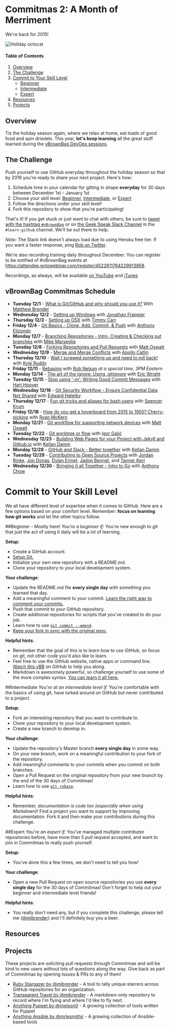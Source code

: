 # Commitmas 2: A Month of Merriment
 We're back for 2015!

![Holiday octocat](octocat/holiday-octocat.png)


#### Table of Contents

1. [Overview](#overview)
2. [The Challenge](#the-challenge)
3. [Commit to Your Skill Level](#commit-to-your-skill-level)
    * [Beginner](#beginner)
    * [Intermediate](#intermediate)
    * [Expert](#expert)
4. [Resources](#resources)
5. [Projects](#projects)

## Overview

Tis the holiday season again, where we relax at home, eat loads of good food and spin driedels. This year, **let's keep learning** all the great stuff learned during the [vBrownBag DevOps sessions](http://professionalvmware.com/vbrownbag-devops-series/).


## The Challenge

Push yourself to use GitHub everyday throughout the holiday season so that by 2016 you're ready to share your next project. Here's how:

1. Schedule time in your calendar for gitting in shape **everyday** for 30 days between December 1st - January 1st
2. Choose your skill level: [Beginner](#beginner), [Intermediate](#intermediate), or [Expert](#expert)
3. Follow the directions under your skill level!
4. Fork this repository to show that you're participating!

That's it! If you get stuck or just want to chat with others, be sure to [tweet with the hashtag `#vBrownBag`](https://twitter.com/hashtag/vbrownbag) or on [the Geek Speak Slack Channel](http://geekspeak.heroku.com) in the `#learn-github` channel. We'll be out there to help.

*Note:* The Slack link doesn't always load due to using Heroku free tier. If you want a faster response, ping [Rob on Twitter](https://twitter.com/rnelson0).

We're also recording training daily throughout December. You can register to be notified of #vBrownBag events at https://attendee.gotowebinar.com/register/4522811764229913858.

Recordings, as always, will be available [on YouTube](https://www.youtube.com/channel/UCaZf13iWhwnBdpIkrEmHLbA) and [iTunes](https://itunes.apple.com/us/podcast/professionalvmware-vbrownbag/id468638808?mt=2)

## vBrownBag Commitmas Schedule
- **Tuesday 12/1** -    [What is Git/GitHub and why should you use it?](challenges/1) With [Matthew Brender](https://twitter.com/mjbrender)
- **Wednesday 12/2** -  [Setting up Windows](challenges/2) with [Jonathan Frappier](https://twitter.com/jfrappier)
- **Thursday 12/3** -   [Setting up OSX](challenges/3) with [Timmy Carr](https://twitter.com/timmycarr)
- **Friday 12/4** -     [Git Basics - Clone, Add, Commit, & Push](challenges/4) with [Anthony Elizondo](https://twitter.com/complex)
- **Monday 12/7** -     [Branching Repositories - Intro, Creating & Checking out branches](challenges/7) with [Mike Marseglia](https://twitter.com/mmars)
- **Tuesday 12/8** -    [Forking Repositories and Pull Requests](challenges/8) with [Matt Oswalt](https://twitter.com/Mierdin)
- **Wednesday 12/9** -  [Merge and Merge Conflicts](challenges/9) with [Apollo Catlin](https://twitter.com/apollocatlin)
- **Thursday 12/10** -  [Wait I screwed something up and need to roll back!](challenges/10) with [Kyle Ruddy](https://twitter.com/kmruddy)
- **Friday 12/11** -    [Rebasing](challenges/11) with [Rob Nelson](https://twitter.com/rnelson0) *at a special time, 3PM Eastern*
- **Monday 12/14** -    [The art of the ignore: Using .gitignore](challenges/14) with [Eric Wright](https://twitter.com/discoposse)
- **Tuesday 12/15** -   [Stop using '-m': Writing Good Commit Messages](challenges/15) with [Hart Hoover](https://twitter.com/hhoover)
- **Wednesday 12/16** - [Git Security Workflow - Ensure Confidential Data Not Shared](challenges/16) with [Edward Haletky](https://twitter.com/texiwill)
- **Thursday 12/17** -  [Fun git tricks and aliases for bash users](challenges/17) with [Spencer Krum](https://twitter.com/nibalizer)
- **Friday 12/18** -    [How do you get a hoverboard from 2015 to 1955? Cherry-picking](challenges/18) with [Ryan McKern](https://twitter.com/the_mckern)
- **Monday 12/21** -    [Git workflow for supporting network devices](challenges/21) with [Matt Oswalt](https://twitter.com/Mierdin)
- **Tuesday 12/22** -   [Git worktree or flow](challenges/22) with [Igor Galić](https://github.com/hirojin)
- **Wednesday 12/23** - [Building Web Pages for your Project with Jekyll and Github.io](challenges/23) with [Kellan Damm](https://twitter.com/kellandamm)
- **Monday 12/28** -    [GitHub and Slack - Better together](challenges/28) with [Kellan Damm](https://twitter.com/kellandamm)
- **Tuesday 12/29** -   [Contributing to Open Source Projects](challenges/29) with [Jordan Rinke](https://twitter.com/jordanrinke), [Jon Donas](https://twitter.com/JonDonas), [Dylan Ermet](https://twitter.com/@ReDermet), [Jadon Bennet](https://twitter.com/@jsjben), and [Tanner Kerr](https://twitter.com/TannerMKerr)
- **Wednesday 12/30** - [Bringing it all Together - Intro to Go](challenges/30) with [Anthony Chow](https://twitter.com/vCloudernBeer)


# Commit to Your Skill Level
We all have different level of expertise when it comes to GitHub. Here are a few options based on your comfort level. Remember: **focus on learning how git works** and let the other topics follow.


##Beginner - Mostly here!
<a name="beginner"></a>
*You're a beginner if:* You're new enough to git that just the act of using it daily will be a lot of learning.

**Setup**:
* Create a GitHub account.
* [Setup Git.](https://help.github.com/articles/set-up-git/)
* Initialize your own new repository with a README.md.
* Clone your repository to your local development system.

**Your challenge**:
* Update the README.md file **every single day** with something you learned that day.
* Add a meaningful comment to your commit. [Learn the right way to comment your commits.](https://github.com/phonegap/phonegap/wiki/Git-Commit-Message-Format)
* Push that commit to your GitHub repository.
* Create additional repositories for scripts that you've created to do your job.
* Learn how to use [`git commit --amend`](http://rnelson0.com/2014/12/26/using-git-amend-for-quick-corrections).
* [Keep your fork in sync with the original repo.](http://rnelson0.com/2014/12/27/updating-your-git-fork-from-the-original-repo/)

**Helpful hints**:
* Remember that the goal of this is to *learn how to use GitHub*, so focus on git, not other code you'd also like to learn.
* Feel free to use the GitHub website, native apps or command line. [Watch this vBB](http://neckbeardinfluence.com/technical-quick-hacking-your-way-into-github/) on GitHub to help you along.
* Markdown is awesomely powerful, so challenge yourself to use some of the more complex syntax. [You can learn it all here.](http://daringfireball.net/projects/markdown/syntax)


##Intermediate
<a name="intermediate"></a>
*You're at an intermediate level if:* You're comfortable with the basics of using git, have lurked around on GitHub but never contributed to a project.

**Setup**:
* Fork an interesting repository that you want to contribute to.
* Clone your repository to your local development system.
* Create a new branch to develop in.

**Your challenge**:
* Update the repository's Master branch **every single day** in some way.
* On your new branch, work on a meaningful contribution to your fork of the repository.
* Add meaningful comments to your commits when you commit on both branches.
* Open a Pull Request on the original repository from your new branch by the end of the 30 days of Commitmas!
* Learn how to use [`git rebase`](http://rnelson0.com/2014/12/23/using-git-rebase-to-rewrite-history/).

**Helpful hints**:
* Remember, *documentation is code too (especially when using Markdown)!* Find a project you want to support by improving documentation. Fork it and then make your contributions during this challenge.

##Expert
<a name="expert"></a>
*You're an expert if:* You've managed multiple contributor repositories before, have more than 5 pull request accepted, and want to join in Commitmas to really push yourself.

**Setup**:
* You've done this a few times, we don't need to tell you how!

**Your challenge**:
* Open a new Pull Request on open source repositories you use **every single day** for the 30 days of Commitmas! Don't forget to help out your beginner and intermediate level friends!


**Helpful hints**:
* You really don't need any, but if you complete this challenge, please tell me ([@mjbrender](http://twitter.com/mjbrender)) and I'll definitely buy you a beer.

## Resources
<a name="resources"></a>

## Projects
<a name="projects"></a>

These projects are soliciting pull requests through Commitmas and will be kind to new users without lots of questions along the way. Give back as part of Commitmas by opening Issues & PRs to any of them!

* [Ruby Stargazer by @mjbrender](https://github.com/mjbrender/ruby-stargazer) - A tool to tally unique starrers across GitHub repositories for an organization.
* [Transparent Travel by @mjbrender](https://github.com/mjbrender/transparent-travel) - A markdown-only repository to record where I'm flying and where I'd like to fly next.
* [Anything Puppet by @rnelson0](https://github.com/rnelson0?tab=repositories) - A growing collection of tools written for Puppet
* [Anything Ansible by @mrlesmithjr](https://github.com/mrlesmithjr?tab=repositories) - A growing collection of Ansible-based tools
